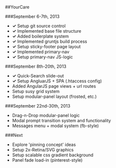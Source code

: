 ##YourCare

###September 6-7th, 2013
* **✓** Setup git source control
* **✓** Implemented base file structure
* **✓** Added boilerplate system
* **✓** Implemented gruntjs build process
* **✓** Setup sticky-footer page layout
* **✓** Implemented primary-nav
* **✓** Setup primary-nav JS-logic

###September 8th-20th, 2013
* **✓** Quick-Search slide-out
* **✓** Setup AngluarJS + SPA (.htaccess config)
* Added AngularJS page views + url routes
* Setup susy grid system
* Setup modular-panel layout (frosted, etc.)

###September 22nd-30th, 2013
* Drag-n-Drop modular-panel logic
* Modal prompt transition system and functionality
* Messages menu + modal system (fb-style)

###Next
* Explore 'pinning concept' ideas
* Setup 2x-Retina/SVG graphics
* Setup scalable css gradient background
* Panel fade load-in (pinterest-style)

